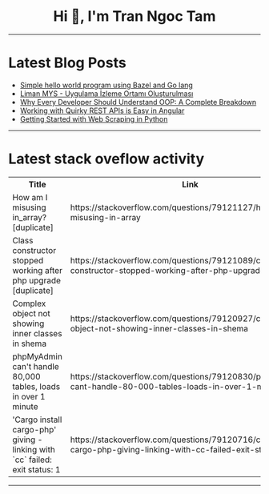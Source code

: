 <h1 align="center">Hi 👋, I'm Tran Ngoc Tam</h1>

---

# Latest Blog Posts 
<!-- BLOG-POST-LIST:START -->
- [Simple hello world program using Bazel and Go lang](https://dev.to/nikhildev/simple-hello-world-program-using-bazel-and-go-lang-2anc)
- [Liman MYS - Uygulama İzleme Ortamı Oluşturulması](https://dev.to/aciklab/liman-mys-uygulama-izleme-ortami-olusturulmasi-4ijc)
- [Why Every Developer Should Understand OOP: A Complete Breakdown](https://dev.to/bizmavenhub/why-every-developer-should-understand-oop-a-complete-breakdown-2761)
- [Working with Quirky REST APIs is Easy in Angular](https://dev.to/rensjaspers/working-with-quirky-rest-apis-is-easy-in-angular-3g47)
- [Getting Started with Web Scraping in Python](https://dev.to/allan-pg/getting-started-with-web-scraping-in-python-4pdg)
<!-- BLOG-POST-LIST:END -->

---

# Latest stack oveflow activity
<table>
  <tr><th>Title</th><th>Link</th></tr>
  <!-- STACKOVERFLOW:START --><tr><td>How am I misusing in_array? [duplicate]</td><td>https://stackoverflow.com/questions/79121127/how-am-i-misusing-in-array</td></tr><tr><td>Class constructor stopped working after php upgrade [duplicate]</td><td>https://stackoverflow.com/questions/79121089/class-constructor-stopped-working-after-php-upgrade</td></tr><tr><td>Complex object not showing inner classes in shema</td><td>https://stackoverflow.com/questions/79120927/complex-object-not-showing-inner-classes-in-shema</td></tr><tr><td>phpMyAdmin can&#39;t handle 80,000 tables, loads in over 1 minute</td><td>https://stackoverflow.com/questions/79120830/phpmyadmin-cant-handle-80-000-tables-loads-in-over-1-minute</td></tr><tr><td>&#39;Cargo install cargo-php&#39; giving - linking with `cc` failed: exit status: 1</td><td>https://stackoverflow.com/questions/79120716/cargo-install-cargo-php-giving-linking-with-cc-failed-exit-status-1</td></tr><!-- STACKOVERFLOW:END -->
</table>

---


